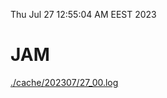 Thu Jul 27 12:55:04 AM EEST 2023
# JAM
<a href='./cache/202307/27_00.log'>./cache/202307/27_00.log</a>
